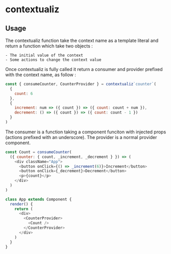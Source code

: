 # contextualiz

## Usage

The contextualiz function take the context name as a template literal and return a function which take two objects :

    - The initial value of the context
    - Some actions to change the context value

Once contextualiz is fully called it return a consumer and provider prefixed with the context name, as follow :

```javascript
const { consumeCounter, CounterProvider } = contextualiz`counter`(
  {
    count: 6
  },
  {
    increment: num => ({ count }) => ({ count: count + num }),
    decrement: () => ({ count }) => ({ count: count - 1 })
  }
)
```

The consumer is a function taking a component funciton with injected props (actions prefixed with an underscore). The provider is a normal provider component.

```javascript
const Count = consumeCounter(
  ({ counter: { count, _increment, _decrement } }) => (
    <div className="App">
      <button onClick={() => _increment(6)}>Increment</button>
      <button onClick={_decrement}>Decrement</button>
      <p>{count}</p>
    </div>
  )
)

class App extends Component {
  render() {
    return (
      <div>
        <CounterProvider>
          <Count />
        </CounterProvider>
      </div>
    )
  }
}
```
